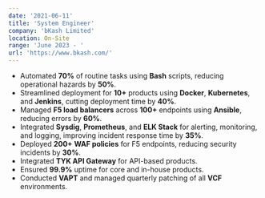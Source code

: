 ```yaml
---
date: '2021-06-11'
title: 'System Engineer'
company: 'bKash Limited'
location: On-Site
range: 'June 2023 - '
url: 'https://www.bkash.com/'
---
```


- Automated **70%** of routine tasks using **Bash** scripts, reducing operational hazards by **50%**.
- Streamlined deployment for **10+** products using **Docker**, **Kubernetes**, and **Jenkins**, cutting deployment time by **40%**.
- Managed **F5 load balancers** across **100+** endpoints using **Ansible**, reducing errors by **60%**.
- Integrated **Sysdig**, **Prometheus**, and **ELK Stack** for alerting, monitoring, and logging, improving incident response time by **35%**.
- Deployed **200+** **WAF policies** for F5 endpoints, reducing security incidents by **30%**.
- Integrated **TYK API Gateway** for API-based products.
- Ensured **99.9%** uptime for core and in-house products.
- Conducted **VAPT** and managed quarterly patching of all **VCF** environments.
